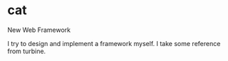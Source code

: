 cat
===

New Web Framework

I try to design and implement a framework myself. I take some reference from turbine.
